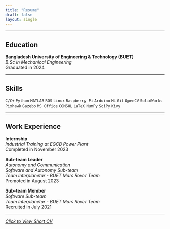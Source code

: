 ```yaml
---
title: "Resume"
draft: false
layout: single
---
```

___  
##	Education
**Bangladesh University of Engineering & Technology (BUET)**  
*B.Sc in Mechanical Engineering*  
Graduated in 2024
___
##	Skills
```C/C+``` ```Python``` ```MATLAB``` ```ROS``` ```Linux``` ```Raspberry Pi``` ```Arduino``` ```ML``` ```Git``` ```OpenCV``` ```SolidWorks``` ```Pixhawk``` ```Gazebo``` ```MS Office``` ```COMSOL``` ```LaTeX``` ```NumPy``` ```SciPy``` ```Kivy```
___

##	Work Experience
**Internship**  
*Industrial Training at EGCB Power Plant*  
Completed in November 2023

**Sub-team Leader**  
*Autonomy and Communication*  
*Software and Autonomy Sub-team*  
*Team Interplanetar - BUET Mars Rover Team*  
Promoted in August 2023

**Sub-team Member**  
*Software Sub-team*  
*Team Interplanetar - BUET Mars Rover Team*  
Recruited in July 2021 
___

[*Click to View Short CV*](https://drive.google.com/file/d/1hE31j5-g41Swl8eJVyIG6-gslc9pRT_Z/view?usp=sharing "View CV")

